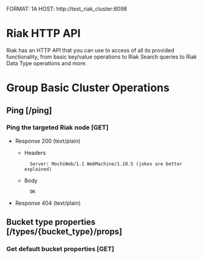 FORMAT: 1A
HOST: http://test_riak_cluster:8098

# Riak HTTP API
Riak has an HTTP API that you can use to access of all its provided functionality, from basic
key/value operations to Riak Search queries to Riak Data Type operations and more.

# Group Basic Cluster Operations
## Ping [/ping]
### Ping the targeted Riak node [GET]
+ Response 200 (text/plain)
    + Headers
    
            Server: MochiWeb/1.1 WebMachine/1.10.5 (jokes are better explained)

    + Body
    
            OK

+ Response 404 (text/plain)

## Bucket type properties [/types/{bucket_type}/props]
### Get default bucket properties [GET]